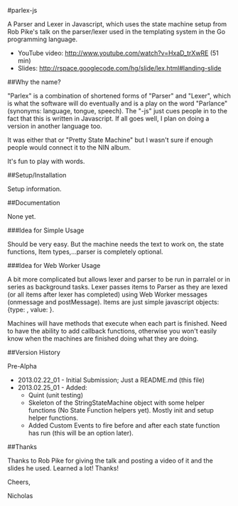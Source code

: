 #parlex-js

A Parser and Lexer in Javascript, which uses the state machine setup from Rob Pike's talk on the parser/lexer used in the templating system in the Go programming language.

 * YouTube video: http://www.youtube.com/watch?v=HxaD_trXwRE (51 min)
 * Slides: http://rspace.googlecode.com/hg/slide/lex.html#landing-slide

##Why the name?

"Parlex" is a combination of shortened forms of "Parser" and "Lexer", which is what the software will do eventually and is a play on the word "Parlance" (synonyms: language, tongue, speech). The "-js" just cues people in to the fact that this is written in Javascript. If all goes well, I plan on doing a version in another language too.

It was either that or "Pretty State Machine" but I wasn't sure if enough people would connect it to the NIN album.

It's fun to play with words.

##Setup/Installation

Setup information.

##Documentation

None yet.

###Idea for Simple Usage

Should be very easy. But the machine needs the text to work on, the state functions, Item types,...parser is completely optional.

###Idea for Web Worker Usage

A bit more complicated but allows lexer and parser to be run in parralel or in series as background tasks.
Lexer passes items to Parser as they are lexed (or all items after lexer has completed) using Web Worker messages (onmessage and postMessage). Items are just simple javascript objects: {type: <number>, value: <string>}.

Machines will have methods that execute when each part is finished. Need to have the ability to add callback functions, otherwise you won't easily know when the machines are finished doing what they are doing.

##Version History

Pre-Alpha
 * 2013.02.22_01 - Initial Submission; Just a README.md (this file)
 * 2013.02.25_01 - Added:
    - Quint (unit testing)
    - Skeleton of the StringStateMachine object with some helper functions (No State Function helpers yet). Mostly init and setup helper functions.
	- Added Custom Events to fire before and after each state function has run (this will be an option later).



##Thanks

Thanks to Rob Pike for giving the talk and posting a video of it and the slides he used. Learned a lot! Thanks!


Cheers,

Nicholas
